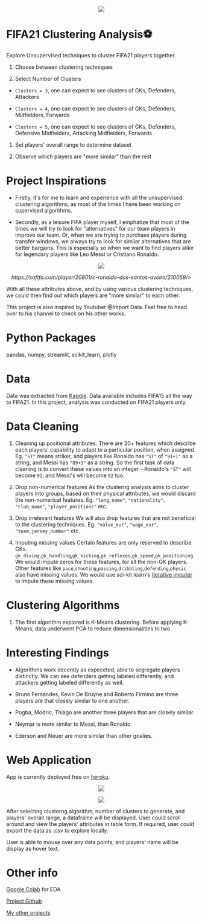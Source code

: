 <p align="center">
    <img src="./cover_pic.jpeg">
</p>

# FIFA21 Clustering Analysis⚽
Explore Unsupervised techniques to cluster FIFA21 players together.

1. Choose between clustering techniques

2. Select Number of Clusters

- `Clusters = 3`, one can expect to see clusters of GKs, Defenders, Attackers 

- `Clusters = 4`, one can expect to see clusters of GKs, Defenders, Midfielders, Forwards

- `Clusters = 5`, one can expect to see clusters of GKs, Defenders, Defensive Midfielders, Attacking Midfielders, Forwards

1. Set players' overall range to determine dataset

2. Observe which players are "more similar" than the rest

# Project Inspirations
- Firstly, it's for me to learn and experience with all the unsupervised clustering algorithms, as most of the times I have been working on supervised algorithms. 

- Secondly, as a leisure FIFA player myself, I emphatize that most of the times we will try to look for "alternatives" for our team players in improve our team. Or, when we are trying to purchase players during transfer windows, we always try to look for similar alternatives that are better bargains. This is especially so when we want to find players alike for legendary players like Leo Messi or Cristiano Ronaldo. 

<p align="center">
    <img src="./ronaldo.png">
</p>

<p align="center">
    <i> https://sofifa.com/player/20801/c-ronaldo-dos-santos-aveiro/210059/>
    </i>
</p>

With all these attributes above, and by using various clustering techniques, we could then find out which players are "more similar" to each other. 

This project is also inspired by Youtuber @Import Data. Feel free to head over to his channel to check on his other works. 

# Python Packages
pandas, numpy, streamlit, scikit_learn, plotly

# Data
Data was extracted from [Kaggle](https://www.kaggle.com/stefanoleone992/fifa-21-complete-player-dataset). Data available includes FIFA15 all the way to FIFA21. In this project, analysis was conducted on FIFA21 players only.

# Data Cleaning
1. Cleaning up positional attributes. 
There are 20+ features which describe each players' capability to adapt to a particular position, when assigned. Eg. `"ST"` means striker, and players like Ronaldo has `"ST"` of `"91+1"` as a string, and Messi has `"89+3"` as a string. So the first task of data cleaning is to convert these values into an integer - Ronaldo's `"ST"` will become `92`, and Messi's will become `92` too. 

2. Drop non-numerical features
As the clusterng analysis aims to cluster players into groups, based on their physical attributes, we would discard the non-numerical features. Eg. `"long_name"`, `"nationality"`. `"club_name"`, `"player_positions"` etc. 

3. Drop irrelevant features
We will also drop features that are not beneficial to the clustering techniques. Eg. `"value_eur"`, `"wage_eur"`, `"team_jersey_number"` etc. 

4. Imputing missing values
Certain features are only reserved to describe GKs. `gk_diving`,`gk_handling`,`gk_kicking`,`gk_reflexes`,`gk_speed`,`gk_positioning`
We would impute zeros for these features, for all the non-GK players. 
Other features like `pace`,`shooting`,`passing`,`dribbling`,`defending`,`physic` also have missing values. We would use sci-kit learn's [iterative imputer](https://scikit-learn.org/stable/modules/generated/sklearn.impute.IterativeImputer.html) to impute these missing values. 


# Clustering Algorithms
1. The first algorithm explored is K-Means clustering. Before applying K-Means, data underwent PCA to reduce dimensionalities to two. 


# Interesting Findings
- Algorithms work decently as expeceted, able to segregate players distinctly. We can see defenders getting labeled differently, and attackers getting labeled differently as well. 

- Bruno Fernandes, Kevin De Bruyne and Roberto Firmino are three players are that closely similar to one another.

- Pogba, Modric, Thiago are another three players that are closely similar. 

- Neymar is more similar to Messi, than Ronaldo.

- Ederson and Neuer are more similar than other goalies. 

# Web Application
App is currently deployed free on [heroku](https://chek-fifa21-app.herokuapp.com/). 

<p align="center">
    <img src="./app_pic.png">
</p>

<p align="center">
    <img src="./fifa_cluster.png">
</p>

After selecting clusterng algorithm, number of clusters to generate, and players' overall range, a dataframe will be displayed. User could scroll around and view the players' attributes in table form. If required, user could export the data as .csv to explore locally. 

User is able to mouse over any data points, and players' name will be display as hover text. 

# Other info
[Google Colab](https://colab.research.google.com/drive/1gtVNCDrjNk1yQCwCL21zIPHLkp7LdWvV?usp=sharing) for EDA

[Project Github](https://github.com/chekwei4/FIFA21_App)

[My other projects](https://chekwei4.github.io/Chek_Wei_Portfolio/)
